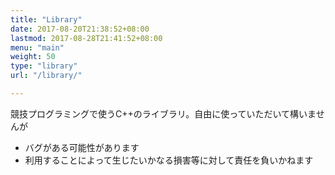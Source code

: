 ```yaml
---
title: "Library"
date: 2017-08-20T21:38:52+08:00
lastmod: 2017-08-28T21:41:52+08:00
menu: "main"
weight: 50
type: "library"
url: "/library/"

---
```


競技プログラミングで使うC++のライブラリ。自由に使っていただいて構いませんが  

- バグがある可能性があります
- 利用することによって生じたいかなる損害等に対して責任を負いかねます
